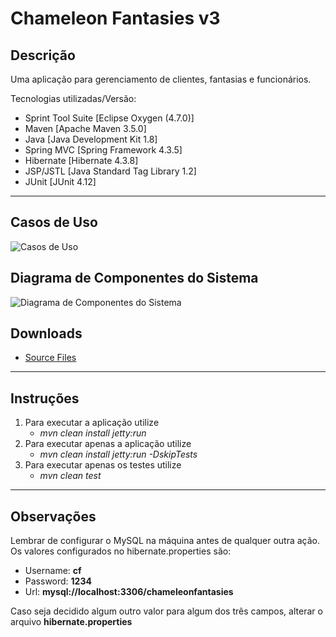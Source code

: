 # Chameleon Fantasies v3

## Descrição
Uma aplicação para gerenciamento de clientes, fantasias e funcionários.

Tecnologias utilizadas/Versão: 
 * Sprint Tool Suite [Eclipse Oxygen (4.7.0)]
 * Maven [Apache Maven 3.5.0]
 * Java [Java Development Kit 1.8]
 * Spring MVC [Spring Framework 4.3.5]
 * Hibernate [Hibernate 4.3.8]
 * JSP/JSTL [Java Standard Tag Library 1.2]
 * JUnit [JUnit 4.12]

---
## Casos de Uso

![Casos de Uso]()

## Diagrama de Componentes do Sistema

![Diagrama de Componentes do Sistema]()

## Downloads

* [Source Files](/v3.zip)

---
## Instruções

1. Para executar a aplicação utilize
    * *mvn clean install jetty:run*
2. Para executar apenas a aplicação utilize
    * *mvn clean install jetty:run -DskipTests*
3. Para executar apenas os testes utilize
    * *mvn clean test*

---
## Observações

Lembrar de configurar o MySQL na máquina antes de qualquer outra ação. Os valores configurados no hibernate.properties são:
 * Username: **cf**
 * Password: **1234**
 * Url: **mysql://localhost:3306/chameleonfantasies**

Caso seja decidido algum outro valor para algum dos três campos, alterar o arquivo **hibernate.properties**